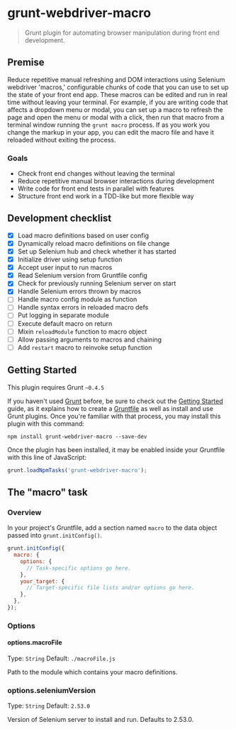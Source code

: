 # grunt-webdriver-macro

> Grunt plugin for automating browser manipulation during front end development.

## Premise
Reduce repetitive manual refreshing and DOM interactions using Selenium webdriver 'macros,' configurable chunks of code that you can use to set up the state of your front end app. These macros can be edited and run in real time without leaving your terminal. For example, if you are writing code that affects a dropdown menu or modal, you can set up a macro to refresh the page and open the menu or modal with a click, then run that macro from a terminal window running the `grunt macro` process. If as you work you change the markup in your app, you can edit the macro file and have it reloaded without exiting the process.

### Goals
- Check front end changes without leaving the terminal
- Reduce repetitive manual browser interactions during development
- Write code for front end tests in parallel with features
- Structure front end work in a TDD-like but more flexible way

## Development checklist
- [x] Load macro definitions based on user config
- [x] Dynamically reload macro definitions on file change
- [x] Set up Selenium hub and check whether it has started
- [x] Initialize driver using setup function
- [x] Accept user input to run macros
- [x] Read Selenium version from Gruntfile config
- [x] Check for previously running Selenium server on start
- [x] Handle Selenium errors thrown by macros
- [ ] Handle macro config module as function
- [ ] Handle syntax errors in reloaded macro defs
- [ ] Put logging in separate module
- [ ] Execute default macro on return
- [ ] Mixin `reloadModule` function to macro object
- [ ] Allow passing arguments to macros and chaining
- [ ] Add `restart` macro to reinvoke setup function

## Getting Started
This plugin requires Grunt `~0.4.5`

If you haven't used [Grunt](http://gruntjs.com/) before, be sure to check out the [Getting Started](http://gruntjs.com/getting-started) guide, as it explains how to create a [Gruntfile](http://gruntjs.com/sample-gruntfile) as well as install and use Grunt plugins. Once you're familiar with that process, you may install this plugin with this command:

```shell
npm install grunt-webdriver-macro --save-dev
```

Once the plugin has been installed, it may be enabled inside your Gruntfile with this line of JavaScript:

```js
grunt.loadNpmTasks('grunt-webdriver-macro');
```

## The "macro" task

### Overview
In your project's Gruntfile, add a section named `macro` to the data object passed into `grunt.initConfig()`.

```js
grunt.initConfig({
  macro: {
    options: {
      // Task-specific options go here.
    },
    your_target: {
      // Target-specific file lists and/or options go here.
    },
  },
});
```

### Options

#### options.macroFile
Type: `String`
Default: `./macroFile.js`

Path to the module which contains your macro definitions.

### options.seleniumVersion
Type: `String`
Default: `2.53.0`

Version of Selenium server to install and run. Defaults to 2.53.0.
